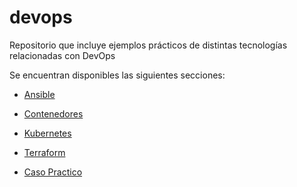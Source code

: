 # devops
Repositorio que incluye ejemplos prácticos de distintas tecnologías relacionadas con DevOps

Se encuentran disponibles las siguientes secciones:

* [Ansible](ansible/)

* [Contenedores](contenedores/)

* [Kubernetes](kubernetes/)

* [Terraform](terraform/)

* [Caso Practico](caso_practico/)
